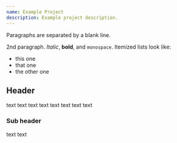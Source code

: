 ```yaml
---
name: Example Project
description: Example project description.
---
```



Paragraphs are separated by a blank line.

2nd paragraph. *Italic*, **bold**, and `monospace`. Itemized lists
look like:

  * this one
  * that one
  * the other one

## Header

text text text text text text text text 

### Sub header

text text 